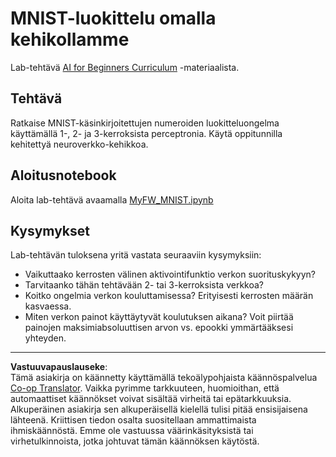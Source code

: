 <!--
CO_OP_TRANSLATOR_METADATA:
{
  "original_hash": "48fdd704d483e19bc3d7464074c9fcbe",
  "translation_date": "2025-08-28T19:47:36+00:00",
  "source_file": "lessons/3-NeuralNetworks/04-OwnFramework/lab/README.md",
  "language_code": "fi"
}
-->
# MNIST-luokittelu omalla kehikollamme

Lab-tehtävä [AI for Beginners Curriculum](https://github.com/microsoft/ai-for-beginners) -materiaalista.

## Tehtävä

Ratkaise MNIST-käsinkirjoitettujen numeroiden luokitteluongelma käyttämällä 1-, 2- ja 3-kerroksista perceptronia. Käytä oppitunnilla kehitettyä neuroverkko-kehikkoa.

## Aloitusnotebook

Aloita lab-tehtävä avaamalla [MyFW_MNIST.ipynb](MyFW_MNIST.ipynb)

## Kysymykset

Lab-tehtävän tuloksena yritä vastata seuraaviin kysymyksiin:

- Vaikuttaako kerrosten välinen aktivointifunktio verkon suorituskykyyn?
- Tarvitaanko tähän tehtävään 2- tai 3-kerroksista verkkoa?
- Koitko ongelmia verkon kouluttamisessa? Erityisesti kerrosten määrän kasvaessa.
- Miten verkon painot käyttäytyvät koulutuksen aikana? Voit piirtää painojen maksimiabsoluuttisen arvon vs. epookki ymmärtääksesi yhteyden.

---

**Vastuuvapauslauseke**:  
Tämä asiakirja on käännetty käyttämällä tekoälypohjaista käännöspalvelua [Co-op Translator](https://github.com/Azure/co-op-translator). Vaikka pyrimme tarkkuuteen, huomioithan, että automaattiset käännökset voivat sisältää virheitä tai epätarkkuuksia. Alkuperäinen asiakirja sen alkuperäisellä kielellä tulisi pitää ensisijaisena lähteenä. Kriittisen tiedon osalta suositellaan ammattimaista ihmiskäännöstä. Emme ole vastuussa väärinkäsityksistä tai virhetulkinnoista, jotka johtuvat tämän käännöksen käytöstä.